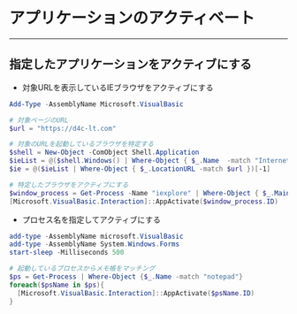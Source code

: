 # アプリケーションのアクティベート  

***

## 指定したアプリケーションをアクティブにする  

* 対象URLを表示しているIEブラウザをアクティブにする

```PowerShell
Add-Type -AssemblyName Microsoft.VisualBasic

# 対象ページのURL
$url = "https://d4c-lt.com"

# 対象のURLを起動しているブラウザを特定する
$shell = New-Object -ComObject Shell.Application
$ieList = @($shell.Windows() | Where-Object { $_.Name  -match "Internet Explorer" })
$ie = @($ieList | Where-Object { $_.LocationURL -match $url })[-1]

# 特定したブラウザをアクティブにする
$window_process = Get-Process -Name "iexplore" | Where-Object { $_.MainWindowHandle -eq $ie.HWND }
[Microsoft.VisualBasic.Interaction]::AppActivate($window_process.ID)
```

* プロセス名を指定してアクティブにする

```PowerShell
add-type -AssemblyName microsoft.VisualBasic
add-type -AssemblyName System.Windows.Forms
start-sleep -Milliseconds 500

# 起動しているプロセスからメモ帳をマッチング
$ps = Get-Process | Where-Object {$_.Name -match "notepad"}
foreach($psName in $ps){
  [Microsoft.VisualBasic.Interaction]::AppActivate($psName.ID)
}
```
